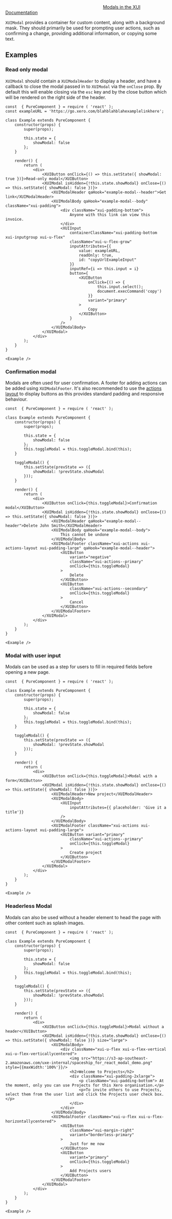 <div class="xui-margin-vertical">
	<svg focusable="false" class="xui-icon xui-icon-inline xui-icon-large xui-icon-color-blue">
		<use xlink:href="#xui-icon-bookmark" role="presentation"/>
	</svg>
	<a href="../section-building-blocks-modals.html">Modals in the XUI Documentation</a>
</div>

`XUIModal` provides a container for custom content, along with a background mask. They should primarily be used for prompting user actions, such as confirming a change, providing additional information, or copying some text.

## Examples

### Read only modal

`XUIModal` should contain a `XUIModalHeader` to display a header, and have a callback to close the modal passed in to `XUIModal` via the `onClose` prop. By default this will enable closing via the `esc` key and by the close button which will be rendered on the right side of the header.

```
const  { PureComponent } = require ( 'react' );
const exampleURL = 'https://go.xero.com/blahblahblahexamplelinkhere';

class Example extends PureComponent {
	constructor(props) {
		super(props);

		this.state = {
			showModal: false
		};
	}

	render() {
		return (
			<div>
				<XUIButton onClick={() => this.setState({ showModal: true })}>Read-only modal</XUIButton>
				<XUIModal isHidden={!this.state.showModal} onClose={() => this.setState({ showModal: false })}>
					<XUIModalHeader qaHook="example-modal--header">Get link</XUIModalHeader>
					<XUIModalBody qaHook="example-modal--body" className="xui-padding">
						<div className="xui-padding-bottom">
							Anyone with this link can view this invoice.
						</div>
						<XUIInput
							containerClassName="xui-padding-bottom xui-inputgroup xui-u-flex"
							className="xui-u-flex-grow"
							inputAttributes={{
								value: exampleURL,
								readOnly: true,
								id: "copyUrlExampleInput"
							}}
							inputRef={i => this.input = i}
							button={
								<XUIButton
									onClick={() => {
										this.input.select();
										document.execCommand('copy')
									}}
									variant="primary"
								>
									Copy
								</XUIButton>
							}
						/>
					</XUIModalBody>
				</XUIModal>
			</div>
		);
	}
}

<Example />
```

### Confirmation modal

Modals are often used for user confirmation. A footer for adding actions can be added using `XUIModalFooter`. It's also recommended to use the [actions layout](../section-buttons.html#buttons-9) to display buttons as this provides standard padding and responsive behaviour.

```
const  { PureComponent } = require ( 'react' );

class Example extends PureComponent {
	constructor(props) {
		super(props);

		this.state = {
			showModal: false
		};
		this.toggleModal = this.toggleModal.bind(this);
	}

	toggleModal() {
		this.setState(prevState => ({
			showModal: !prevState.showModal
		}));
	}

	render() {
		return (
			<div>
				<XUIButton onClick={this.toggleModal}>Confirmation modal</XUIButton>
				<XUIModal isHidden={!this.state.showModal} onClose={() => this.setState({ showModal: false })}>
					<XUIModalHeader qaHook="example-modal--header">Delete John Smith</XUIModalHeader>
					<XUIModalBody qaHook="example-modal--body">
						This cannot be undone
					</XUIModalBody>
					<XUIModalFooter className="xui-actions xui-actions-layout xui-padding-large" qaHook="example-modal--header">
						<XUIButton
							variant="negative"
							className="xui-actions--primary"
							onClick={this.toggleModal}
						>
							Delete
						</XUIButton>
						<XUIButton
							className="xui-actions--secondary"
							onClick={this.toggleModal}
						>
							Cancel
						</XUIButton>
					</XUIModalFooter>
				</XUIModal>
			</div>
		);
	}
}

<Example />
```

### Modal with user input

Modals can be used as a step for users to fill in required fields before opening a new page.

```
const  { PureComponent } = require ( 'react' );

class Example extends PureComponent {
	constructor(props) {
		super(props);

		this.state = {
			showModal: false
		};
		this.toggleModal = this.toggleModal.bind(this);
	}

	toggleModal() {
		this.setState(prevState => ({
			showModal: !prevState.showModal
		}));
	}

	render() {
		return (
			<div>
				<XUIButton onClick={this.toggleModal}>Modal with a form</XUIButton>
				<XUIModal isHidden={!this.state.showModal} onClose={() => this.setState({ showModal: false })}>
					<XUIModalHeader>New project</XUIModalHeader>
					<XUIModalBody>
						<XUIInput
							inputAttributes={{ placeholder: 'Give it a title'}}
						/>
					</XUIModalBody>
					<XUIModalFooter className="xui-actions xui-actions-layout xui-padding-large">
						<XUIButton variant="primary"
							className="xui-actions--primary"
							onClick={this.toggleModal}
						>
							Create project
						</XUIButton>
					</XUIModalFooter>
				</XUIModal>
			</div>
		);
	}
}

<Example />
```

### Headerless Modal

Modals can also be used without a header element to head the page with other content such as splash images.

```
const  { PureComponent } = require ( 'react' );

class Example extends PureComponent {
	constructor(props) {
		super(props);

		this.state = {
			showModal: false
		};
		this.toggleModal = this.toggleModal.bind(this);
	}

	toggleModal() {
		this.setState(prevState => ({
			showModal: !prevState.showModal
		}));
	}

	render() {
		return (
			<div>
				<XUIButton onClick={this.toggleModal}>Modal without a header</XUIButton>
				<XUIModal isHidden={!this.state.showModal} onClose={() => this.setState({ showModal: false })} size="large">
					<XUIModalBody>
						<div className="xui-u-flex xui-u-flex-vertical xui-u-flex-verticallycentered">
							<img src="https://s3-ap-southeast-2.amazonaws.com/uxe-internal/spaceship_for_react_modal_demo.png" style={{maxWidth:'100%'}}/>
							<h2>Welcome to Projects</h2>
							<div className="xui-padding-2xlarge">
								<p className="xui-padding-bottom"> At the moment, only you can use Projects for this Xero organisation.</p>
								<p>To invite others to use Projects, select them from the user list and click the Projects user check box.</p>
							</div>
						</div>
					</XUIModalBody>
					<XUIModalFooter className="xui-u-flex xui-u-flex-horizontallycentered">
						<XUIButton
							className="xui-margin-right"
							variant="borderless-primary"
						>
							Just for me now
						</XUIButton>
						<XUIButton
							variant="primary"
							onClick={this.toggleModal}
						>
							Add Projects users
						</XUIButton>
					</XUIModalFooter>
				</XUIModal>
			</div>
		);
	}
}

<Example />
```
